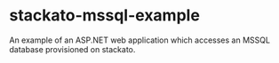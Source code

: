 stackato-mssql-example
======================

An example of an ASP.NET web application which accesses an MSSQL database provisioned on stackato.